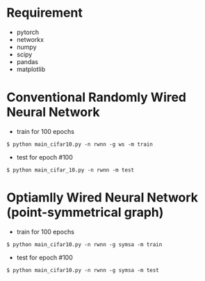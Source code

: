 # Requirement
- pytorch
- networkx
- numpy
- scipy
- pandas
- matplotlib

# Conventional Randomly Wired Neural Network
- train for 100 epochs
```
$ python main_cifar10.py -n rwnn -g ws -m train
```

- test for epoch #100
```
$ python main_cifar_10.py -n rwnn -m test
```

# Optiamlly Wired Neural Network (point-symmetrical graph)
- train for 100 epochs
```
$ python main_cifar10.py -n rwnn -g symsa -m train
```
- test for epoch #100
```
$ python main_cifar10.py -n rwnn -g symsa -m test
```

